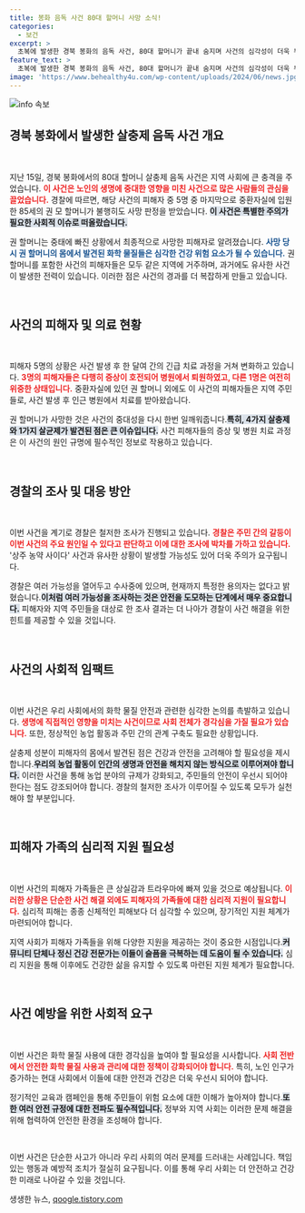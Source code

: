 ```yaml
---
title: 봉화 음독 사건 80대 할머니 사망 소식!
categories:
  - 보건
excerpt: >
  초복에 발생한 경북 봉화의 음독 사건, 80대 할머니가 끝내 숨지며 사건의 심각성이 더욱 부각되고 있습니다. 경찰은 주민 간 갈등의 배경을 조사 중이며, 사건의 전말이 궁금하다면 클릭해보세요! 
feature_text: >
  초복에 발생한 경북 봉화의 음독 사건, 80대 할머니가 끝내 숨지며 사건의 심각성이 더욱 부각되고 있습니다. 경찰은 주민 간 갈등의 배경을 조사 중이며, 사건의 전말이 궁금하다면 클릭해보세요! 
image: 'https://www.behealthy4u.com/wp-content/uploads/2024/06/news.jpg'
---
```


<p><img src="https://www.behealthy4u.com/wp-content/uploads/2024/06/news.jpg" alt="info 속보" /></p>

<h2 data-ke-size="size26">경북 봉화에서 발생한 살충제 음독 사건 개요</h2>

<p data-ke-size="size16">&nbsp;</p>

<p>지난 15일, 경북 봉화에서의 80대 할머니 살충제 음독 사건은 지역 사회에 큰 충격을 주었습니다. <b><span style="color: #ee2323;">이 사건은 노인의 생명에 중대한 영향을 미친 사건으로 많은 사람들의 관심을 끌었습니다.</span></b> 경찰에 따르면, 해당 사건의 피해자 중 5명 중 마지막으로 중환자실에 입원한 85세의 권 모 할머니가 불행히도 사망 판정을 받았습니다. <b><span style="background-color: #21538527;">이 사건은 특별한 주의가 필요한 사회적 이슈로 떠올랐습니다.</span></b> </p>

<p>권 할머니는 중태에 빠진 상황에서 최종적으로 사망한 피해자로 알려졌습니다. <b><span style="color: #1a5490;">사망 당시 권 할머니의 몸에서 발견된 화학 물질들은 심각한 건강 위험 요소가 될 수 있습니다.</span></b> 권 할머니를 포함한 사건의 피해자들은 모두 같은 지역에 거주하며, 과거에도 유사한 사건이 발생한 전력이 있습니다. 이러한 점은 사건의 경과를 더 복잡하게 만들고 있습니다. </p>

<p data-ke-size="size16">&nbsp;</p>

<h2 data-ke-size="size26">사건의 피해자 및 의료 현황</h2>

<p data-ke-size="size16">&nbsp;</p>

<p>피해자 5명의 상황은 사건 발생 후 한 달여 간의 긴급 치료 과정을 거쳐 변화하고 있습니다. <b><span style="color: #ee2323;">3명의 피해자들은 다행히 증상이 호전되어 병원에서 퇴원하였고, 다른 1명은 여전히 위중한 상태입니다.</span></b> 중환자실에 있던 권 할머니 외에도 이 사건의 피해자들은 지역 주민들로, 사건 발생 후 인근 병원에서 치료를 받아왔습니다. </p>

<p>권 할머니가 사망한 것은 사건의 중대성을 다시 한번 일깨워줍니다.<b><span style="background-color: #21538527;">특히, 4가지 살충제와 1가지 살균제가 발견된 점은 큰 이슈입니다.</span></b> 사건 피해자들의 증상 및 병원 치료 과정은 이 사건의 원인 규명에 필수적인 정보로 작용하고 있습니다. </p>

<p data-ke-size="size16">&nbsp;</p>

<h2 data-ke-size="size26">경찰의 조사 및 대응 방안</h2>

<p data-ke-size="size16">&nbsp;</p>

<p>이번 사건을 계기로 경찰은 철저한 조사가 진행되고 있습니다. <b><span style="color: #ee2323;">경찰은 주민 간의 갈등이 이번 사건의 주요 원인일 수 있다고 판단하고 이에 대한 조사에 박차를 가하고 있습니다.</span></b> '상주 농약 사이다' 사건과 유사한 상황이 발생할 가능성도 있어 더욱 주의가 요구됩니다. </p>

<p>경찰은 여러 가능성을 열어두고 수사중에 있으며, 현재까지 특정한 용의자는 없다고 밝혔습니다.<b><span style="background-color: #21538527;">이처럼 여러 가능성을 조사하는 것은 안전을 도모하는 단계에서 매우 중요합니다.</span></b> 피해자와 지역 주민들을 대상로 한 조사 결과는 더 나아가 경찰이 사건 해결을 위한 힌트를 제공할 수 있을 것입니다. </p>

<p data-ke-size="size16">&nbsp;</p>

<h2 data-ke-size="size26">사건의 사회적 임팩트</h2>

<p data-ke-size="size16">&nbsp;</p>

<p>이번 사건은 우리 사회에서의 화학 물질 안전과 관련한 심각한 논의를 촉발하고 있습니다. <b><span style="color: #ee2323;">생명에 직접적인 영향을 미치는 사건이므로 사회 전체가 경각심을 가질 필요가 있습니다.</span></b> 또한, 정상적인 농업 활동과 주민 간의 관계 구축도 필요한 상황입니다. </p>

<p>살충제 성분이 피해자의 몸에서 발견된 점은 건강과 안전을 고려해야 할 필요성을 제시합니다.<b><span style="background-color: #21538527;">우리의 농업 활동이 인간의 생명과 안전을 해치지 않는 방식으로 이루어져야 합니다.</span></b> 이러한 사건을 통해 농업 분야의 규제가 강화되고, 주민들의 안전이 우선시 되어야 한다는 점도 강조되어야 합니다. 경찰의 철저한 조사가 이루어질 수 있도록 모두가 실천해야 할 부분입니다. </p>

<p data-ke-size="size16">&nbsp;</p>

<h2 data-ke-size="size26">피해자 가족의 심리적 지원 필요성</h2>

<p data-ke-size="size16">&nbsp;</p>

<p>이번 사건의 피해자 가족들은 큰 상실감과 트라우마에 빠져 있을 것으로 예상됩니다. <b><span style="color: #ee2323;">이러한 상황은 단순한 사건 해결 외에도 피해자의 가족들에 대한 심리적 지원이 필요합니다.</span></b> 심리적 피해는 종종 신체적인 피해보다 더 심각할 수 있으며, 장기적인 지원 체계가 마련되어야 합니다. </p>

<p>지역 사회가 피해자 가족들을 위해 다양한 지원을 제공하는 것이 중요한 시점입니다.<b><span style="background-color: #21538527;">커뮤니티 단체나 정신 건강 전문가는 이들이 슬픔을 극복하는 데 도움이 될 수 있습니다.</span></b> 심리 지원을 통해 이후에도 건강한 삶을 유지할 수 있도록 마련된 지원 체계가 필요합니다. </p>

<p data-ke-size="size16">&nbsp;</p>

<h2 data-ke-size="size26">사건 예방을 위한 사회적 요구</h2>

<p data-ke-size="size16">&nbsp;</p>

<p>이번 사건은 화학 물질 사용에 대한 경각심을 높여야 할 필요성을 시사합니다. <b><span style="color: #ee2323;">사회 전반에서 안전한 화학 물질 사용과 관리에 대한 정책이 강화되어야 합니다.</span></b> 특히, 노인 인구가 증가하는 현대 사회에서 이들에 대한 안전과 건강은 더욱 우선시 되어야 합니다. </p>

<p>정기적인 교육과 캠페인을 통해 주민들이 위험 요소에 대한 이해가 높아져야 합니다.<b><span style="background-color: #21538527;">또한 여러 안전 규정에 대한 전파도 필수적입니다.</span></b> 정부와 지역 사회는 이러한 문제 해결을 위해 협력하여 안전한 환경을 조성해야 합니다.</p>

<p data-ke-size="size16">&nbsp;</p>

<p>이번 사건은 단순한 사고가 아니라 우리 사회의 여러 문제를 드러내는 사례입니다. 책임 있는 행동과 예방적 조치가 절실히 요구됩니다. 이를 통해 우리 사회는 더 안전하고 건강한 미래로 나아갈 수 있을 것입니다.</p>
생생한 뉴스, <a href="https://qoogle.tistory.com" rel="dofollow">qoogle.tistory.com</a>


